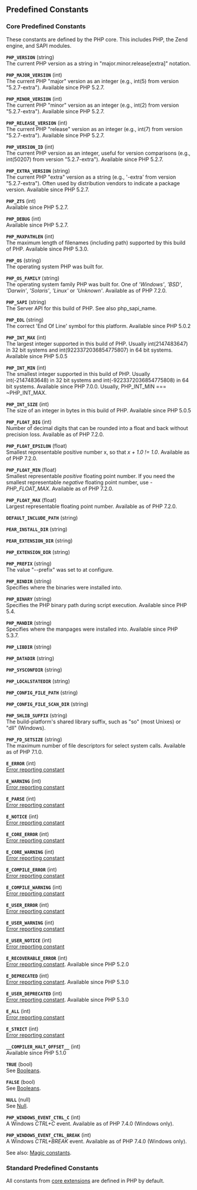 Predefined Constants
--------------------

### Core Predefined Constants

These constants are defined by the PHP core. This includes PHP, the Zend
engine, and SAPI modules.

**`PHP_VERSION`** (<span class="type">string</span>)  
<span class="simpara"> The current PHP version as a string in
"major.minor.release\[extra\]" notation. </span>

**`PHP_MAJOR_VERSION`** (<span class="type">int</span>)  
<span class="simpara"> The current PHP "major" version as an integer
(e.g., int(5) from version "5.2.7-extra"). Available since PHP 5.2.7.
</span>

**`PHP_MINOR_VERSION`** (<span class="type">int</span>)  
<span class="simpara"> The current PHP "minor" version as an integer
(e.g., int(2) from version "5.2.7-extra"). Available since PHP 5.2.7.
</span>

**`PHP_RELEASE_VERSION`** (<span class="type">int</span>)  
<span class="simpara"> The current PHP "release" version as an integer
(e.g., int(7) from version "5.2.7-extra"). Available since PHP 5.2.7.
</span>

**`PHP_VERSION_ID`** (<span class="type">int</span>)  
<span class="simpara"> The current PHP version as an integer, useful for
version comparisons (e.g., int(50207) from version "5.2.7-extra").
Available since PHP 5.2.7. </span>

**`PHP_EXTRA_VERSION`** (<span class="type">string</span>)  
<span class="simpara"> The current PHP "extra" version as a string
(e.g., '-extra' from version "5.2.7-extra"). Often used by distribution
vendors to indicate a package version. Available since PHP 5.2.7.
</span>

**`PHP_ZTS`** (<span class="type">int</span>)  
<span class="simpara"> Available since PHP 5.2.7. </span>

**`PHP_DEBUG`** (<span class="type">int</span>)  
<span class="simpara"> Available since PHP 5.2.7. </span>

**`PHP_MAXPATHLEN`** (<span class="type">int</span>)  
<span class="simpara"> The maximum length of filenames (including path)
supported by this build of PHP. Available since PHP 5.3.0. </span>

**`PHP_OS`** (<span class="type">string</span>)  
<span class="simpara"> The operating system PHP was built for. </span>

**`PHP_OS_FAMILY`** (<span class="type">string</span>)  
<span class="simpara"> The operating system family PHP was built for.
One of *'Windows'*, *'BSD'*, *'Darwin'*, *'Solaris'*, *'Linux'* or
*'Unknown'*. Available as of PHP 7.2.0. </span>

**`PHP_SAPI`** (<span class="type">string</span>)  
<span class="simpara"> The Server API for this build of PHP. See also
<span class="function">php\_sapi\_name</span>. </span>

**`PHP_EOL`** (<span class="type">string</span>)  
<span class="simpara"> The correct 'End Of Line' symbol for this
platform. Available since PHP 5.0.2 </span>

**`PHP_INT_MAX`** (<span class="type">int</span>)  
<span class="simpara"> The largest integer supported in this build of
PHP. Usually int(2147483647) in 32 bit systems and
int(9223372036854775807) in 64 bit systems. Available since PHP 5.0.5
</span>

**`PHP_INT_MIN`** (<span class="type">int</span>)  
<span class="simpara"> The smallest integer supported in this build of
PHP. Usually int(-2147483648) in 32 bit systems and
int(-9223372036854775808) in 64 bit systems. Available since PHP 7.0.0.
Usually, PHP\_INT\_MIN === \~PHP\_INT\_MAX. </span>

**`PHP_INT_SIZE`** (<span class="type">int</span>)  
<span class="simpara"> The size of an integer in bytes in this build of
PHP. Available since PHP 5.0.5 </span>

**`PHP_FLOAT_DIG`** (<span class="type">int</span>)  
<span class="simpara"> Number of decimal digits that can be rounded into
a float and back without precision loss. Available as of PHP 7.2.0.
</span>

**`PHP_FLOAT_EPSILON`** (<span class="type">float</span>)  
<span class="simpara"> Smallest representable positive number x, so that
*x + 1.0 != 1.0*. Available as of PHP 7.2.0. </span>

**`PHP_FLOAT_MIN`** (<span class="type">float</span>)  
<span class="simpara"> Smallest representable *positive* floating point
number. If you need the smallest representable *negative* floating point
number, use *- PHP\_FLOAT\_MAX*. Available as of PHP 7.2.0. </span>

**`PHP_FLOAT_MAX`** (<span class="type">float</span>)  
<span class="simpara"> Largest representable floating point number.
Available as of PHP 7.2.0. </span>

**`DEFAULT_INCLUDE_PATH`** (<span class="type">string</span>)  
<span class="simpara"> </span>

**`PEAR_INSTALL_DIR`** (<span class="type">string</span>)  
<span class="simpara"> </span>

**`PEAR_EXTENSION_DIR`** (<span class="type">string</span>)  
<span class="simpara"> </span>

**`PHP_EXTENSION_DIR`** (<span class="type">string</span>)  
<span class="simpara"> </span>

**`PHP_PREFIX`** (<span class="type">string</span>)  
<span class="simpara"> The value "--prefix" was set to at configure.
</span>

**`PHP_BINDIR`** (<span class="type">string</span>)  
<span class="simpara"> Specifies where the binaries were installed into.
</span>

**`PHP_BINARY`** (<span class="type">string</span>)  
<span class="simpara"> Specifies the PHP binary path during script
execution. Available since PHP 5.4. </span>

**`PHP_MANDIR`** (<span class="type">string</span>)  
<span class="simpara"> Specifies where the manpages were installed into.
Available since PHP 5.3.7. </span>

**`PHP_LIBDIR`** (<span class="type">string</span>)  
<span class="simpara"> </span>

**`PHP_DATADIR`** (<span class="type">string</span>)  
<span class="simpara"> </span>

**`PHP_SYSCONFDIR`** (<span class="type">string</span>)  
<span class="simpara"> </span>

**`PHP_LOCALSTATEDIR`** (<span class="type">string</span>)  
<span class="simpara"> </span>

**`PHP_CONFIG_FILE_PATH`** (<span class="type">string</span>)  
<span class="simpara"> </span>

**`PHP_CONFIG_FILE_SCAN_DIR`** (<span class="type">string</span>)  
<span class="simpara"> </span>

**`PHP_SHLIB_SUFFIX`** (<span class="type">string</span>)  
<span class="simpara"> The build-platform's shared library suffix, such
as "so" (most Unixes) or "dll" (Windows). </span>

**`PHP_FD_SETSIZE`** (<span class="type">string</span>)  
<span class="simpara"> The maximum number of file descriptors for select
system calls. Available as of PHP 7.1.0. </span>

**`E_ERROR`** (<span class="type">int</span>)  
<span class="simpara">
<a href="/errorfunc/constants.html" class="link">Error reporting constant</a>
</span>

**`E_WARNING`** (<span class="type">int</span>)  
<span class="simpara">
<a href="/errorfunc/constants.html" class="link">Error reporting constant</a>
</span>

**`E_PARSE`** (<span class="type">int</span>)  
<span class="simpara">
<a href="/errorfunc/constants.html" class="link">Error reporting constant</a>
</span>

**`E_NOTICE`** (<span class="type">int</span>)  
<span class="simpara">
<a href="/errorfunc/constants.html" class="link">Error reporting constant</a>
</span>

**`E_CORE_ERROR`** (<span class="type">int</span>)  
<span class="simpara">
<a href="/errorfunc/constants.html" class="link">Error reporting constant</a>
</span>

**`E_CORE_WARNING`** (<span class="type">int</span>)  
<span class="simpara">
<a href="/errorfunc/constants.html" class="link">Error reporting constant</a>
</span>

**`E_COMPILE_ERROR`** (<span class="type">int</span>)  
<span class="simpara">
<a href="/errorfunc/constants.html" class="link">Error reporting constant</a>
</span>

**`E_COMPILE_WARNING`** (<span class="type">int</span>)  
<span class="simpara">
<a href="/errorfunc/constants.html" class="link">Error reporting constant</a>
</span>

**`E_USER_ERROR`** (<span class="type">int</span>)  
<span class="simpara">
<a href="/errorfunc/constants.html" class="link">Error reporting constant</a>
</span>

**`E_USER_WARNING`** (<span class="type">int</span>)  
<span class="simpara">
<a href="/errorfunc/constants.html" class="link">Error reporting constant</a>
</span>

**`E_USER_NOTICE`** (<span class="type">int</span>)  
<span class="simpara">
<a href="/errorfunc/constants.html" class="link">Error reporting constant</a>
</span>

**`E_RECOVERABLE_ERROR`** (<span class="type">int</span>)  
<span class="simpara">
<a href="/errorfunc/constants.html" class="link">Error reporting constant</a>.
Available since PHP 5.2.0 </span>

**`E_DEPRECATED`** (<span class="type">int</span>)  
<span class="simpara">
<a href="/errorfunc/constants.html" class="link">Error reporting constant</a>.
Available since PHP 5.3.0 </span>

**`E_USER_DEPRECATED`** (<span class="type">int</span>)  
<span class="simpara">
<a href="/errorfunc/constants.html" class="link">Error reporting constant</a>.
Available since PHP 5.3.0 </span>

**`E_ALL`** (<span class="type">int</span>)  
<span class="simpara">
<a href="/errorfunc/constants.html" class="link">Error reporting constant</a>
</span>

**`E_STRICT`** (<span class="type">int</span>)  
<span class="simpara">
<a href="/errorfunc/constants.html" class="link">Error reporting constant</a>
</span>

**`__COMPILER_HALT_OFFSET__`** (<span class="type">int</span>)  
<span class="simpara"> Available since PHP 5.1.0 </span>

**`TRUE`** (<span class="type">bool</span>)  
<span class="simpara"> See
<a href="/language/types/boolean.html" class="link">Booleans</a>.
</span>

**`FALSE`** (<span class="type">bool</span>)  
<span class="simpara"> See
<a href="/language/types/boolean.html" class="link">Booleans</a>.
</span>

**`NULL`** (<span class="type">null</span>)  
<span class="simpara"> See
<a href="/language/types/null.html" class="link">Null</a>. </span>

**`PHP_WINDOWS_EVENT_CTRL_C`** (<span class="type">int</span>)  
<span class="simpara"> A Windows *CTRL+C* event. Available as of PHP
7.4.0 (Windows only). </span>

**`PHP_WINDOWS_EVENT_CTRL_BREAK`** (<span class="type">int</span>)  
<span class="simpara"> A Windows *CTRL+BREAK* event. Available as of PHP
7.4.0 (Windows only). </span>

See also:
<a href="/language/constants/predefined.html" class="link">Magic constants</a>.

### Standard Predefined Constants

All constants from
<a href="/extensions/membership.html#extensions.membership.core" class="link">core extensions</a>
are defined in PHP by default.
